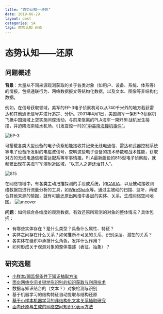 ```yaml
---
title: "态势认知——还原"
date: 2019-06-29
layout: post
categories: SA
tags: 态势认知 还原
---
```


# 态势认知——还原


## 问题概述

**背景**：大量从不同来源观测获取的关于各类对象（如用户、设备、系统、体系等）的情报，包括通联行为、网络数据报文等结构化数据，以及文本、图像等非结构化数据。

例如，在信号获取领域，美军的EP-3电子侦察机可以从740千米外的地方截获雷达和其他通讯信号并进行追踪、分析。2001年4月1日，美国海军一架EP-3侦察机飞抵中国海域上空实施间谍活动，与前来驱离的PLA海军一架歼8II战机发生碰撞，并迫降海南陵水机场，引发震惊一时的[“中美南海撞机事件”](https://baike.baidu.com/item/4%C2%B71%E4%B8%AD%E7%BE%8E%E5%8D%97%E6%B5%B7%E6%92%9E%E6%9C%BA%E4%BA%8B%E4%BB%B6/9658219?fr=aladdin)。

![EP-3](http://img.hkwb.net/att/site2/20101227/76c54a85068d56bbaea1fcee8068c2e4.jpg)

可搭载各类大型设备的电子侦察船能接收并记录无线电通信、雷达和武器控制系统等电子设备所发射的电磁波信号，查明这些电子设备的技术参数和战术性能，获取对方的无线电通信和雷达配系等军事情报。PLA最新服役的815型电子侦察船，就频繁出现在美海军军演附近区域，“以其人之道还治其人”。

![815](http://5b0988e595225.cdn.sohucs.com/images/20180716/fc6994c375144cdfb6e2683e0a7da646.jpeg)

在网络领域中，有各类主动扫描探测的手段或系统，如[CAIDA](http://www.caida.org/home/)，以及被动接收网络数据包进行流量分析的工具，如[WireShark](https://www.wireshark.org)等。通过主被动的扫描、监听，再结合其他来源的情报，就有可能还原出网络中各层的实体、关系，生成网络空间地图。
![uncover](../../../assets/graphs/uncover.gif)

**问题**：如何综合各维度的观测数据，有效还原所观测的对象的整体情况？具体包括：
- 有哪些实体存在？是什么类型？具备什么属性、特征？
- 实体之间存在什么关系？如何推断不可见的关系、识别深层、潜在的关系？
- 各实体在组织中承担什么角色，发挥什么作用？
- 如何形成关于观测对象的整体描述（表征、抽象）？


## 研究选题
 - [小样本/弱监督条件下知识抽取方法](../../../2019/07/29/SA_Uncover_Knowledge.html)
 - [面向网络空间关键地形识别的知识获取与利用技术](../../../2019/06/29/SA_Uncover_Kdata.html)
 - 数据与知识结合的（文本？）对象检测与识别
 - 基于机器学习的结构特征自动提取与结构还原
 - [基于小样本机器学习的非结构化文本关系抽取研究](../../../2019/06/29/SA_Uncover_RE.html)
 - [面向还原与生成的网络空间知识化表示方法](../../../2019/07/29/SA_Uncover_Reduction.html)
